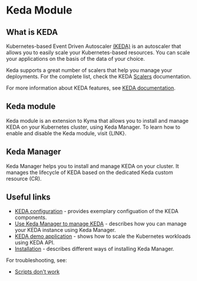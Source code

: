 # Keda Module

## What is KEDA

Kubernetes-based Event Driven Autoscaler [(KEDA)](https://keda.sh/) is an autoscaler that allows you to easily scale your Kubernetes-based resources. You can scale your applications on the basis of the data of your choice.

Keda supports a great number of scalers that help you manage your deployments. For the complete list, check the KEDA [Scalers](https://keda.sh/docs/scalers/) documentation.

For more information about KEDA features, see [KEDA documentation](https://keda.sh/docs).

## Keda module

Keda module is an extension to Kyma that allows you to install and manage KEDA on your Kubernetes cluster, using Keda Manager.
To learn how to enable and disable the Keda module, visit {LINK}.

## Keda Manager

Keda Manager helps you to install and manage KEDA on your cluster. It manages the lifecycle of KEDA based on the dedicated Keda custom resource (CR).

## Useful links
- [KEDA configuration](02-01-configuration.md) - provides exemplary configuation of the KEDA components.
- [Use Keda Manager to manage KEDA](../contributor/03-01-management.md) - describes how you can manage your KEDA instance using Keda Manager.
- [KEDA demo application](06-02-demo-application.md) - shows how to scale the Kubernetes workloads using KEDA API.
- [Installation](../contributor/01-01-installation.md) - describes different ways of installing Keda Manager.

For troubleshooting, see:
- [Scripts don't work](../contributor/04-01-scripts-not-working.md)